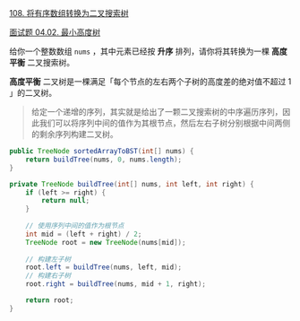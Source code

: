 [108. 将有序数组转换为二叉搜索树](https://leetcode-cn.com/problems/convert-sorted-array-to-binary-search-tree/)

[面试题 04.02. 最小高度树](https://leetcode-cn.com/problems/minimum-height-tree-lcci/)



给你一个整数数组 `nums` ，其中元素已经按 **升序** 排列，请你将其转换为一棵 **高度平衡** 二叉搜索树。

**高度平衡** 二叉树是一棵满足「每个节点的左右两个子树的高度差的绝对值不超过 1 」的二叉树。

> 给定一个递增的序列，其实就是给出了一颗二叉搜索树的中序遍历序列，因此我们可以将序列中间的值作为其根节点，然后左右子树分别根据中间两侧的剩余序列构建二叉树。

```java
public TreeNode sortedArrayToBST(int[] nums) {
    return buildTree(nums, 0, nums.length);
}

private TreeNode buildTree(int[] nums, int left, int right) {
    if (left >= right) {
        return null;
    }
	
    // 使用序列中间的值作为根节点
    int mid = (left + right) / 2;
    TreeNode root = new TreeNode(nums[mid]);
	
    // 构建左子树
    root.left = buildTree(nums, left, mid);
    // 构建右子树
    root.right = buildTree(nums, mid + 1, right);

    return root;
}
```

